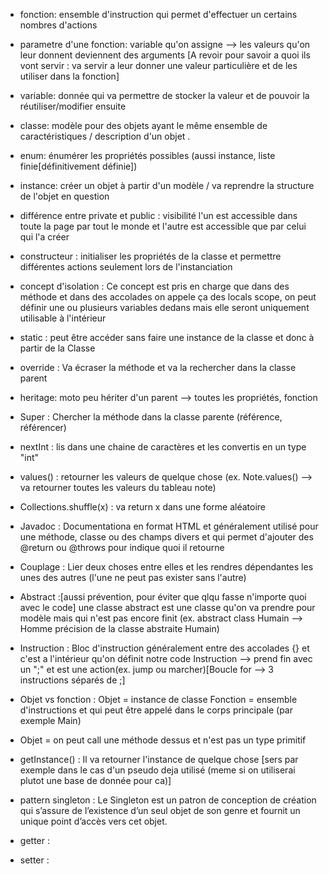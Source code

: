 - fonction: ensemble d'instruction qui permet d'effectuer un certains nombres d'actions

- parametre d'une fonction: variable qu'on assigne --> les valeurs qu'on leur donnent deviennent des arguments [A revoir pour savoir a quoi ils vont servir : va servir a leur donner une valeur particulière et de les utiliser dans la fonction]

- variable: donnée qui va permettre de stocker la valeur et de pouvoir la réutiliser/modifier ensuite

- classe: modèle pour des objets ayant le même ensemble de caractéristiques / description d'un objet .

- enum: énumérer les propriétés possibles (aussi instance, liste finie[définitivement définie])

- instance: créer un objet à partir d'un modèle / va reprendre la structure de l'objet en question

- différence entre private et public : visibilité l'un est accessible dans toute la page par tout le monde et l'autre est accessible que par celui qui l'a créer

- constructeur : initialiser les propriétés de la classe et permettre différentes actions seulement lors de l'instanciation

- concept d'isolation : Ce concept est pris en charge que dans des méthode et dans des accolades on appele ça des locals scope, on peut définir une ou plusieurs variables dedans mais elle seront uniquement utilisable à l'intérieur   

- static : peut être accéder sans faire une instance de la classe et donc à partir de la Classe

- override : Va écraser la méthode et va la rechercher dans la classe parent

- heritage: moto peu hériter d'un parent --> toutes les propriétés, fonction

- Super : Chercher la méthode dans la classe parente (référence, référencer)

- nextInt : lis dans une chaine de caractères et les convertis en un type "int"

- values() : retourner les valeurs de quelque chose (ex. Note.values() --> va retourner toutes les valeurs du tableau note)

- Collections.shuffle(x) : va return x dans une forme aléatoire

- Javadoc : Documentationa en format HTML et généralement utilisé pour une méthode, classe ou des champs divers et qui permet d'ajouter des @return ou @throws pour indique quoi il retourne

- Couplage : Lier deux choses entre elles et les rendres dépendantes les unes des autres (l'une ne peut pas exister sans l'autre)
 
- Abstract :[aussi prévention, pour éviter que qlqu fasse n'importe quoi avec le code] une classe abstract est une classe qu'on va prendre pour modèle mais qui n'est pas encore finit (ex. abstract class Humain --> Homme précision de la classe abstraite Humain)

- Instruction : Bloc d'instruction généralement entre des accolades {} et c'est a l'intérieur qu'on définit notre code 
  Instruction --> prend fin avec un ";" et est une action(ex. jump ou marcher)[Boucle for --> 3 instructions séparés de ;]

- Objet vs fonction :  Objet = instance de classe
                       Fonction = ensemble d'instructions et qui peut être appelé dans le corps principale (par exemple Main) 

- Objet = on peut call une méthode dessus et n'est pas un type primitif

- getInstance() : Il va retourner l'instance de quelque chose [sers par exemple dans le cas d'un pseudo deja utilisé (meme si on utiliserai plutot une base de donnée pour ca)]

- pattern singleton : Le Singleton est un patron de conception de création qui s’assure de l’existence d’un seul objet de son genre et fournit un unique point d’accès vers cet objet.

- getter : 

- setter : 